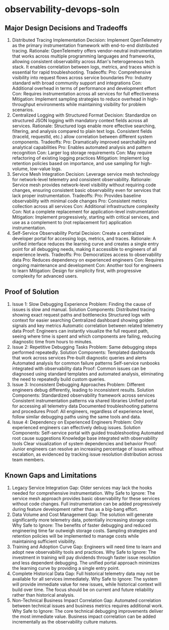 # observability-devops-soln

## Major Design Decisions and Tradeoffs
1. Distributed Tracing Implementation
Decision: Implement OpenTelemetry as the primary instrumentation framework with end-to-end distributed tracing.
Rationale: OpenTelemetry offers vendor-neutral instrumentation that works across multiple programming languages and frameworks, allowing consistent observability across Atlan's heterogeneous tech stack. It enables correlation between logs, metrics, and traces which is essential for rapid troubleshooting.
Tradeoffs:
Pro: Comprehensive visibility into request flows across service boundaries
Pro: Industry standard with broad community support and integrations
Con: Additional overhead in terms of performance and development effort
Con: Requires instrumentation across all services for full effectiveness
Mitigation: Implement sampling strategies to reduce overhead in high-throughput environments while maintaining visibility for problem scenarios.
2. Centralized Logging with Structured Format
Decision: Standardize on structured JSON logging with mandatory context fields across all services.
Rationale: Structured logs enable more effective searching, filtering, and analysis compared to plain text logs. Consistent fields (traceId, requestId, etc.) allow correlation between different system components.
Tradeoffs:
Pro: Dramatically improved searchability and analytical capabilities
Pro: Enables automated analysis and pattern recognition
Con: Larger log storage requirements
Con: May require refactoring of existing logging practices
Mitigation: Implement log retention policies based on importance, and use sampling for high-volume, low-value logs.
3. Service Mesh Integration
Decision: Leverage service mesh technology for network-level telemetry and consistent observability.
Rationale: Service mesh provides network-level visibility without requiring code changes, ensuring consistent basic observability even for services that lack proper instrumentation.
Tradeoffs:
Pro: Provides baseline observability with minimal code changes
Pro: Consistent metrics collection across all services
Con: Additional infrastructure complexity
Con: Not a complete replacement for application-level instrumentation
Mitigation: Implement progressively, starting with critical services, and use as a complement to (not replacement for) application instrumentation.
4. Self-Service Observability Portal
Decision: Create a centralized developer portal for accessing logs, metrics, and traces.
Rationale: A unified interface reduces the learning curve and creates a single entry point for all debugging needs, making it accessible to engineers of all experience levels.
Tradeoffs:
Pro: Democratizes access to observability data
Pro: Reduces dependency on experienced engineers
Con: Requires ongoing maintenance and development
Con: Another tool for engineers to learn
Mitigation: Design for simplicity first, with progressive complexity for advanced users.

## Proof of Solution

1. Issue 1: Slow Debugging Experience
Problem: Finding the cause of issues is slow and manual.
Solution Components:
Distributed tracing showing exact request paths and bottlenecks
Structured logs with context for easier searching
Centralized dashboard showing golden signals and key metrics
Automatic correlation between related telemetry data
Proof: Engineers can instantly visualize the full request path, seeing where time is spent and which components are failing, reducing diagnostic time from hours to minutes.
2. Issue 2: Repetitive Debugging Tasks
Problem: Same debugging steps performed repeatedly.
Solution Components:
Templated dashboards that work across services
Pre-built diagnostic queries and alerts
Automated analysis for common failure patterns
Self-service runbooks integrated with observability data
Proof: Common issues can be diagnosed using standard templates and automated analysis, eliminating the need to repeatedly build custom queries.
3. Issue 3: Inconsistent Debugging Approaches
Problem: Different engineers debug differently, leading to inconsistent results.
Solution Components:
Standardized observability framework across services
Consistent instrumentation patterns via shared libraries
Unified portal for accessing all telemetry data
Documented troubleshooting patterns and procedures
Proof: All engineers, regardless of experience level, follow similar debugging paths using the same tools and data.
4. Issue 4: Dependency on Experienced Engineers
Problem: Only experienced engineers can effectively debug issues.
Solution Components:
Self-service portal with guided troubleshooting
Automated root cause suggestions
Knowledge base integrated with observability tools
Clear visualization of system dependencies and behavior
Proof: Junior engineers can resolve an increasing percentage of issues without escalation, as evidenced by tracking issue resolution distribution across team members.

## Known Gaps and Limitations
1. Legacy Service Integration
Gap: Older services may lack the hooks needed for comprehensive instrumentation.
Why Safe to Ignore: The service mesh approach provides basic observability for these services without code changes. Full instrumentation can be added progressively during feature development rather than as a big-bang effort.
2. Data Volume and Cost Management
Gap: The solution will generate significantly more telemetry data, potentially increasing storage costs.
Why Safe to Ignore: The benefits of faster debugging and reduced engineering time far outweigh storage costs. Sampling strategies and retention policies will be implemented to manage costs while maintaining sufficient visibility.
3. Training and Adoption Curve
Gap: Engineers will need time to learn and adopt new observability tools and practices.
Why Safe to Ignore: The investment in training will pay dividends through faster issue resolution and less dependent debugging. The unified portal approach minimizes the learning curve by providing a single entry point.
4. Complete Historical Data
Gap: Full historical telemetry data may not be available for all services immediately.
Why Safe to Ignore: The system will provide immediate value for new issues, while historical context will build over time. The focus should be on current and future reliability rather than historical analysis.
5. Non-Technical Business Impact Correlation
Gap: Automated correlation between technical issues and business metrics requires additional work.
Why Safe to Ignore: The core technical debugging improvements deliver the most immediate value. Business impact correlation can be added incrementally as the observability culture matures.
